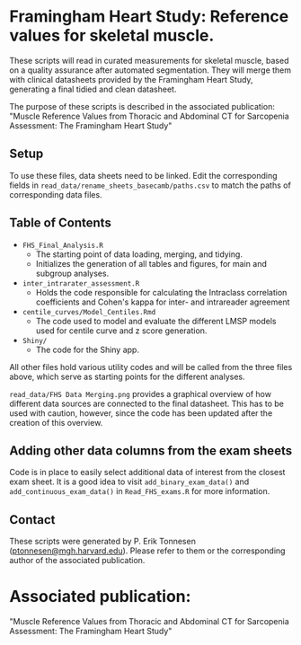 # Framingham Heart Study: Reference values for skeletal muscle.

These scripts will read in curated measurements for skeletal muscle, based on a quality assurance after automated segmentation. They will merge them with clinical datasheets provided by the Framingham Heart Study, generating a final tidied and clean datasheet.

The purpose of these scripts is described in the associated publication: "Muscle Reference Values from Thoracic and Abdominal CT for Sarcopenia Assessment: The Framingham Heart Study"

## Setup
To use these files, data sheets need to be linked. Edit the corresponding fields in `read_data/rename_sheets_basecamb/paths.csv` to match the paths of corresponding data files.

## Table of Contents

-   `FHS_Final_Analysis.R`
    -   The starting point of data loading, merging, and tidying.
    -   Initializes the generation of all tables and figures, for main and subgroup analyses.
-   `inter_intrarater_assessment.R`
    -   Holds the code responsible for calculating the Intraclass correlation coefficients and Cohen's kappa for inter- and intrareader agreement
-   `centile_curves/Model_Centiles.Rmd`
    -   The code used to model and evaluate the different LMSP models used for centile curve and z score generation.
-   `Shiny/`
    -   The code for the Shiny app.

All other files hold various utility codes and will be called from the three files above, which serve as starting points for the different analyses.

`read_data/FHS Data Merging.png` provides a graphical overview of how different data sources are connected to the final datasheet. This has to be used with caution, however, since the code has been updated after the creation of this overview.

## Adding other data columns from the exam sheets
Code is in place to easily select additional data of interest from the closest exam sheet. It is a good idea to visit `add_binary_exam_data()` and `add_continuous_exam_data()` in `Read_FHS_exams.R` for more information.

## Contact
These scripts were generated by P. Erik Tonnesen ([ptonnesen\@mgh.harvard.edu](mailto:ptonnesen@mgh.harvard.edu)). Please refer to them or the corresponding author of the associated publication.

# Associated publication:
"Muscle Reference Values from Thoracic and Abdominal CT for Sarcopenia Assessment: The Framingham Heart Study"
